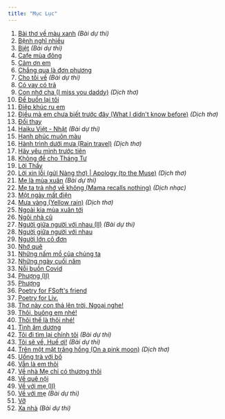 ```yaml
---
title: "Mục Lục"
---
```

1. [Bài thơ về màu xanh](/posts/bai-tho-ve-mau-xanh) *(Bài dự thi)*
2. [Bệnh nghĩ nhiều](/posts/benh-nghi-nhieu)
3. [Biệt](/posts/biet) *(Bài dự thi)*
4. [Cafe mùa đông](/posts/cafe-mua-dong)
5. [Cảm ơn em](/posts/cam-on-em)
6. [Chẳng qua là đơn phương](/posts/chang-qua-la-don-phuong)
7. [Cho tôi về](/posts/cho-toi-ve) *(Bài dự thi)*
8. [Có vay có trả](/posts/co-vay-co-tra)
9. [Con nhớ cha (I miss you daddy)](/posts/con-nho-cha) *(Dịch thơ)*
10. [Để buồn lại tôi](/posts/de-buon-lai-toi)
11. [Điệp khúc ru em](/posts/diep-khuc-ru-em)
12. [Điều mà em chưa biết trước đây (What I didn't know before)](/posts/dieu-ma-em-chua-biet-truoc-day) *(Dịch thơ)*
13. [Đổi thay](/posts/doi-thay)
14. [Haiku Việt - Nhật](/posts/haiku-viet-nhat) *(Bài dự thi)*
15. [Hạnh phúc muôn màu](/posts/hanh-phuc-muon-mau)
16. [Hành trình dưới mưa (Rain travel)](/posts/hanh-trinh-duoi-mua) *(Dịch thơ)*
17. [Hãy yêu mình trước tiên](/posts/hay-yeu-minh-truoc-tien)
18. [Không đề cho Tháng Tư](/posts/khong-de-cho-thang-tu)
19. [Lời Thầy](/posts/loi-thay)
20. [Lời xin lỗi (gửi Nàng thơ) | Apology (to the Muse)](/posts/loi-xin-loi-gui-nang-tho) *(Dịch thơ)*
21. [Mẹ là mùa xuân](/posts/me-la-mua-xuan) *(Bài dự thi)*
22. [Mẹ ta trả nhớ về không (Mama recalls nothing)](/posts/me-ta-tra-nho-ve-khong) *(Dịch nhạc)*
23. [Một ngày mất điện](/posts/mot-ngay-mat-dien)
24. [Mưa vàng (Yellow rain)](/posts/mua-vang) *(Dịch thơ)*
25. [Ngoài kia mùa xuân tới](/posts/ngoai-kia-mua-xuan-toi)
26. [Ngôi nhà cũ](/posts/ngoi-nha-cu)
27. [Người giữa người với nhau (II)](/posts/nguoi-giua-nguoi-voi-nhau-2) *(Bài dự thi)*
28. [Người giữa người với nhau](/posts/nguoi-giua-nguoi-voi-nhau)
29. [Người lớn cô đơn](/posts/nguoi-lon-co-don)
30. [Nhớ quê](/posts/nho-que)
31. [Những nấm mồ của chúng ta](/posts/nhung-nam-mo-cua-chung-ta)
32. [Những ngày cuối năm](/posts/nhung-ngay-cuoi-nam)
33. [Nỗi buồn Covid](/posts/noi-buon-covid)
34. [Phượng (II)](/posts/phuong-2)
35. [Phượng](/posts/phuong)
36. [Poetry for FSoft's friend](/posts/poetry-for-fsoft-friend)
37. [Poetry for Liv.](/posts/poetry-for-liv)
38. [Thơ này con thả lên trời, Ngoại nghe!](/posts/tho-nay-con-tha-len-troi-ngoai-nghe)
39. [Thôi, buông em nhé!](/posts/thoi-buong-em-nhe)
40. [Thôi thế là thôi nhé!](/posts/thoi-the-la-thoi-nhe)
41. [Tình âm dương](/posts/tinh-am-duong)
42. [Tôi đi tìm lại chính tôi](/posts/toi-di-tim-lai-chinh-toi) *(Bài dự thi)*
43. [Tôi sẽ về, Huế ơi!](/posts/toi-se-ve-hue-oi) *(Bài dự thi)*
44. [Trên một mặt trăng hồng (On a pink moon)](/posts/tren-mot-mat-trang-hong) *(Dịch thơ)*
45. [Uống trà với bố](/posts/uong-tra-voi-bo)
46. [Vẫn là em thôi](/posts/van-la-em-thoi)
47. [Về nhà Mẹ chỉ có thương thôi](/posts/ve-nha-me-chi-co-thuong-thoi)
48. [Về quê nội](/posts/ve-que-noi)
49. [Về với mẹ (II)](/posts/ve-voi-me-2)
50. [Về với mẹ](/posts/ve-voi-me) *(Bài dự thi)*
51. [Vỡ](/posts/vo)
52. [Xa nhà](/posts/xa-nha) *(Bài dự thi)*
